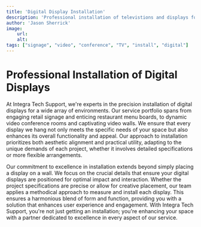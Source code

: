 ```yaml
---
title: 'Digital Display Installation'
description: 'Professional installation of televistions and displays for videoconferencing and digital signage'
author: 'Jason Sherrick'
image:
    url:
    alt:
tags: ["signage", "video", "conference", "TV", "install", "digital"]
---
```

# Professional Installation of Digital Displays

At Integra Tech Support, we're experts in the precision installation of digital displays for a wide array of environments. Our service portfolio spans from engaging retail signage and enticing restaurant menu boards, to dynamic video conference rooms and captivating video walls. We ensure that every display we hang not only meets the specific needs of your space but also enhances its overall functionality and appeal. Our approach to installation prioritizes both aesthetic alignment and practical utility, adapting to the unique demands of each project, whether it involves detailed specifications or more flexible arrangements.

Our commitment to excellence in installation extends beyond simply placing a display on a wall. We focus on the crucial details that ensure your digital displays are positioned for optimal impact and interaction. Whether the project specifications are precise or allow for creative placement, our team applies a methodical approach to measure and install each display. This ensures a harmonious blend of form and function, providing you with a solution that enhances user experience and engagement. With Integra Tech Support, you're not just getting an installation; you're enhancing your space with a partner dedicated to excellence in every aspect of our service.
